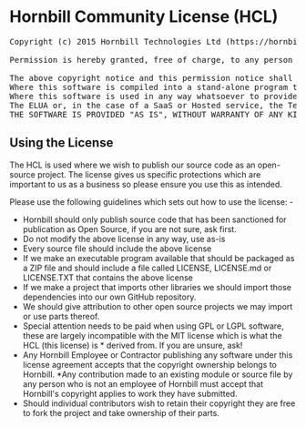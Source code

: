 # Hornbill Community License (HCL)

<pre>
Copyright (c) 2015 Hornbill Technologies Ltd (https://hornbill.com/)

Permission is hereby granted, free of charge, to any person obtaining a copy of this software and associated documentation files (the "Software"), to deal in the Software without restriction, including without limitation the rights to use, copy, modify, merge, publish, distribute, sublicense, and/or sell copies of the Software, and to permit persons to whom the Software is furnished to do so, subject to the following conditions:

The above copyright notice and this permission notice shall be included in all copies or substantial portions of the Software.
Where this software is compiled into a stand-alone program the above Copyright notice shall be included in the programs published documentation and shown in any help or about text provided by the software at runtime and shall be visible to the end user of the program.
Where this software is used in any way whatsoever to provide a hosted or cloud based service, application, web service API or integration, the above copyright notice shall be included in the published documentation and shown in any help text or about box provided by the software and shall be visible to the end user.
The ELUA or, in the case of a SaaS or Hosted service, the Terms of Service agreement shall include the following statement: Portions of this software Copyright (c) 2015 Hornbill Technologies Ltd (https://hornbill.com)
THE SOFTWARE IS PROVIDED "AS IS", WITHOUT WARRANTY OF ANY KIND, EXPRESS OR IMPLIED, INCLUDING BUT NOT LIMITED TO THE WARRANTIES OF MERCHANTABILITY, FITNESS FOR A PARTICULAR PURPOSE AND NONINFRINGEMENT. IN NO EVENT SHALL THE AUTHORS OR COPYRIGHT HOLDERS BE LIABLE FOR ANY CLAIM, DAMAGES OR OTHER LIABILITY, WHETHER IN AN ACTION OF CONTRACT, TORT OR OTHERWISE, ARISING FROM, OUT OF OR IN CONNECTION WITH THE SOFTWARE OR THE USE OR OTHER DEALINGS IN THE SOFTWARE.
</pre>

## Using the License

The HCL is used where we wish to publish our source code as an open-source project. The license gives us specific protections which are important to us as a business so please ensure you use this as intended.

Please use the following guidelines which sets out how to use the license: -

* Hornbill should only publish source code that has been sanctioned for publication as Open Source, if you are not sure, ask first.
* Do not modify the above license in any way, use as-is
* Every source file should include the above license
* If we make an executable program available that should be packaged as a ZIP file and should include a file called LICENSE, LICENSE.md or LICENSE.TXT that contains the above license
* If we make a project that imports other libraries we should import those dependencies into our own GitHub repository.
* We should give attribution to other open source projects we may import or use parts thereof.
* Special attention needs to be paid when using GPL or LGPL software, these are largely incompatible with the MIT license which is what the HCL (this license) is * derived from. If you are unsure, ask!
* Any Hornbill Employee or Contractor publishing any software under this license agreement accepts that the copyright ownership belongs to Hornbill.
*Any contribution made to an existing module or source file by any person who is not an employee of Hornbill must accept that Hornbill's copyright applies to work they have submitted.
* Should individual contributors wish to retain their copyright they are free to fork the project and take ownership of their parts.
